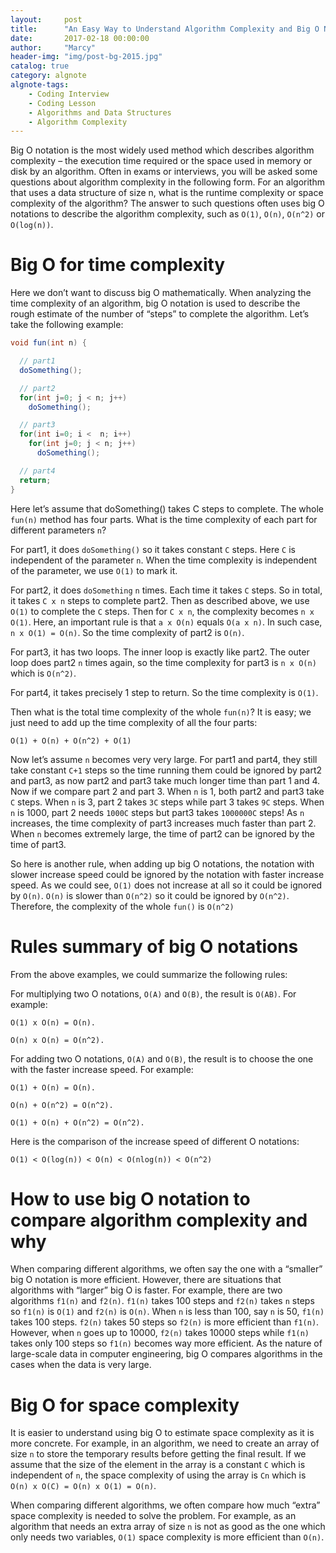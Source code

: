```yaml
---
layout:     post
title:      "An Easy Way to Understand Algorithm Complexity and Big O Notation"
date:       2017-02-18 00:00:00
author:     "Marcy"
header-img: "img/post-bg-2015.jpg"
catalog: true
category: algnote
algnote-tags:
    - Coding Interview
    - Coding Lesson
    - Algorithms and Data Structures
    - Algorithm Complexity
---
```


Big O notation is the most widely used method which describes algorithm complexity – the execution time required or the space used in memory or disk by an algorithm. Often in exams or interviews, you will be asked some questions about algorithm complexity in the following form. For an algorithm that uses a data structure of size n, what is the runtime complexity or space complexity of the algorithm? The answer to such questions often uses big O notations to describe the algorithm complexity, such as `O(1)`, `O(n)`, `O(n^2)` or `O(log(n))`.

# Big O for time complexity

Here we don’t want to discuss big O mathematically. When analyzing the time complexity of an algorithm, big O notation is used to describe the rough estimate of the number of “steps” to complete the algorithm. Let’s take the following example:

```java
void fun(int n) {

  // part1
  doSomething();

  // part2
  for(int j=0; j < n; j++)
    doSomething();

  // part3
  for(int i=0; i <  n; i++)
    for(int j=0; j < n; j++)
      doSomething();

  // part4
  return;
}
```

Here let’s assume that doSomething() takes C steps to complete. The whole `fun(n)` method has four parts. What is the time complexity of each part for different parameters `n`?

For part1, it does `doSomething()` so it takes constant `C` steps. Here `C` is independent of the parameter `n`. When the time complexity is independent of the parameter, we use `O(1)` to mark it.

For part2, it does `doSomething` `n` times. Each time it takes `C` steps. So in total, it takes `C x n` steps to complete part2. Then as described above, we use `O(1)` to complete the `C` steps. Then for `C x n`, the complexity becomes `n x O(1)`. Here, an important rule is that `a x O(n)` equals `O(a x n)`. In such case, `n x O(1) = O(n)`. So the time complexity of part2 is `O(n)`.

For part3, it has two loops. The inner loop is exactly like part2. The outer loop does part2 `n` times again, so the time complexity for part3 is `n x O(n)` which is `O(n^2)`.

For part4, it takes precisely 1 step to return. So the time complexity is `O(1)`.

Then what is the total time complexity of the whole `fun(n)`? It is easy; we just need to add up the time complexity of all the four parts:

```
O(1) + O(n) + O(n^2) + O(1)
```

Now let’s assume `n` becomes very very large. For part1 and part4, they still take constant `C+1` steps so the time running them could be ignored by part2 and part3, as now part2 and part3 take much longer time than part 1 and 4. Now if we compare part 2 and part 3. When `n` is 1, both part2 and part3 take `C` steps. When `n` is 3, part 2 takes `3C` steps while part 3 takes `9C` steps. When `n` is 1000, part 2 needs `1000C` steps but part3 takes `1000000C` steps! As `n` increases, the time complexity of part3 increases much faster than part 2. When `n` becomes extremely large, the time of part2 can be ignored by the time of part3.

So here is another rule, when adding up big O notations, the notation with slower increase speed could be ignored by the notation with faster increase speed. As we could see, `O(1)` does not increase at all so it could be ignored by `O(n)`. `O(n)` is slower than `O(n^2)` so it could be ignored by `O(n^2)`. Therefore, the complexity of the whole `fun()` is `O(n^2)`

# Rules summary of big O notations

From the above examples, we could summarize the following rules:

For multiplying two O notations, `O(A)` and `O(B)`, the result is `O(AB)`. For example:

```
O(1) x O(n) = O(n).

O(n) x O(n) = O(n^2).
```

For adding two O notations, `O(A)` and `O(B)`, the result is to choose the one with the faster increase speed. For example:
```
O(1) + O(n) = O(n).

O(n) + O(n^2) = O(n^2).

O(1) + O(n) + O(n^2) = O(n^2).
```

Here is the comparison of the increase speed of different O notations:

```
O(1) < O(log(n)) < O(n) < O(nlog(n)) < O(n^2)
```

# How to use big O notation to compare algorithm complexity and why

When comparing different algorithms, we often say the one with a “smaller” big O notation is more efficient. However, there are situations that algorithms with “larger” big O is faster. For example, there are two algorithms `f1(n)` and `f2(n)`. `f1(n)` takes 100 steps and `f2(n)` takes `n` steps so `f1(n)` is `O(1)` and `f2(n)` is `O(n)`. When `n` is less than 100, say `n` is 50, `f1(n)` takes 100 steps. `f2(n)` takes 50 steps so `f2(n)` is more efficient than `f1(n)`. However, when `n` goes up to 10000, `f2(n)` takes 10000 steps while `f1(n)` takes only 100 steps so `f1(n)` becomes way more efficient. As the nature of large-scale data in computer engineering, big O compares algorithms in the cases when the data is very large.

# Big O for space complexity

It is easier to understand using big O to estimate space complexity as it is more concrete. For example, in an algorithm, we need to create an array of size `n` to store the temporary results before getting the final result. If we assume that the size of the element in the array is a constant `C` which is independent of `n`, the space complexity of using the array is `Cn` which is `O(n) x O(C) = O(n) x O(1) = O(n)`.

When comparing different algorithms, we often compare how much “extra” space complexity is needed to solve the problem. For example, as an algorithm that needs an extra array of size `n` is not as good as the one which only needs two variables, `O(1)` space complexity is more efficient than `O(n)`.
